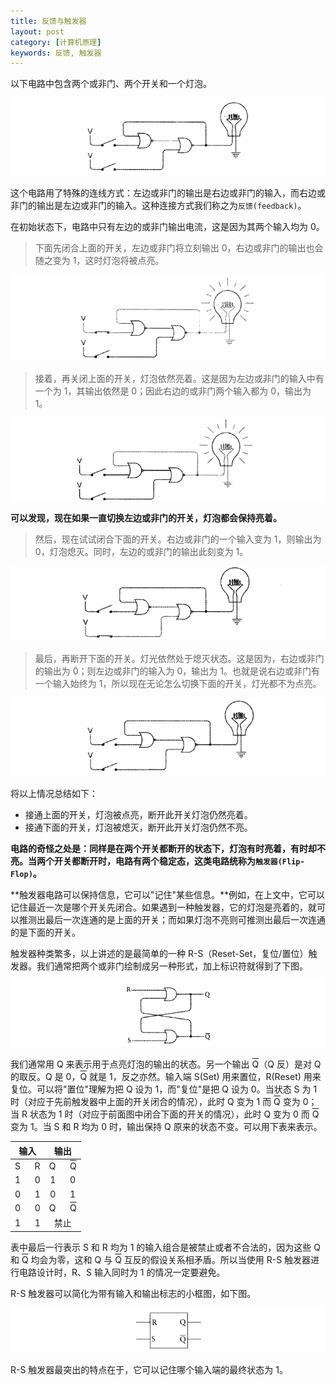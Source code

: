 ```yaml
---
title: 反馈与触发器
layout: post
category: [计算机原理]
keywords: 反馈, 触发器
---
```


以下电路中包含两个或非门、两个开关和一个灯泡。

![](/assets/images/20191202/WX20191202-154823.png)

这个电路用了特殊的连线方式：左边或非门的输出是右边或非门的输入，而右边或非门的输出是左边或非门的输入。这种连接方式我们称之为`反馈(feedback)`。

在初始状态下，电路中只有左边的或非门输出电流，这是因为其两个输入均为 0。

> 下面先闭合上面的开关，左边或非门将立刻输出 0，右边或非门的输出也会随之变为 1，这时灯泡将被点亮。

![](/assets/images/20191202/WX20191202-155609.png)

> 接着，再关闭上面的开关，灯泡依然亮着。这是因为左边或非门的输入中有一个为 1，其输出依然是 0；因此右边的或非门两个输入都为 0，输出为 1。

![](/assets/images/20191202/WX20191202-160005.png)

**可以发现，现在如果一直切换左边或非门的开关，灯泡都会保持亮着。**

> 然后，现在试试闭合下面的开关。右边或非门的一个输入变为 1，则输出为 0，灯泡熄灭。同时，左边的或非门的输出此刻变为 1。

![](/assets/images/20191202/WX20191202-160728.png)

> 最后，再断开下面的开关。灯光依然处于熄灭状态。这是因为，右边或非门的输出为 0；则左边或非门的输入为 0，输出为 1。也就是说右边或非门有一个输入始终为 1，所以现在无论怎么切换下面的开关，灯光都不为点亮。

![](/assets/images/20191202/WX20191202-160928.png)

将以上情况总结如下：

*   接通上面的开关，灯泡被点亮，断开此开关灯泡仍然亮着。
*   接通下面的开关，灯泡被熄灭，断开此开关灯泡仍然不亮。

**电路的奇怪之处是：同样是在两个开关都断开的状态下，灯泡有时亮着，有时却不亮。当两个开关都断开时，电路有两个稳定态，这类电路统称为`触发器(Flip-Flop)`。**

**触发器电路可以保持信息，它可以"记住"某些信息。**例如，在上文中，它可以记住最近一次是哪个开关先闭合。如果遇到一种触发器，它的灯泡是亮着的，就可以推测出最后一次连通的是上面的开关；而如果灯泡不亮则可推测出最后一次连通的是下面的开关。

触发器种类繁多，以上讲述的是最简单的一种 R-S（Reset-Set，复位/置位）触发器。我们通常把两个或非门绘制成另一种形式，加上标识符就得到了下图。

![](/assets/images/20191202/WX20191202-175714.png)

我们通常用 Q 来表示用于点亮灯泡的输出的状态。另一个输出 <span style="text-decoration: overline;">Q</span>（Q 反）是对 Q 的取反。Q 是 0，<span style="text-decoration: overline;">Q</span> 就是 1，反之亦然。输入端 S(Set) 用来置位，R(Reset) 用来复位。可以将"置位"理解为把 Q 设为 1，而"复位"是把 Q 设为 0。当状态 S 为 1 时（对应于先前触发器中上面的开关闭合的情况），此时 Q 变为 1 而 <span style="text-decoration: overline;">Q</span> 变为 0；当 R 状态为 1 时（对应于前面图中闭合下面的开关的情况），此时 Q 变为 0 而 <span style="text-decoration: overline;">Q</span> 变为 1。当 S 和 R 均为 0 时，输出保持 Q 原来的状态不变。可以用下表来表示。

| 输入 | 输出 |
| :--: | :--: |
| S &nbsp;&nbsp;&nbsp;&nbsp; R | Q &nbsp;&nbsp;&nbsp;&nbsp; <span style="text-decoration: overline;">Q</span> |
| 1 &nbsp;&nbsp;&nbsp;&nbsp; 0 | 1 &nbsp;&nbsp;&nbsp;&nbsp; 0 |
| 0 &nbsp;&nbsp;&nbsp;&nbsp; 1 | 0 &nbsp;&nbsp;&nbsp;&nbsp; 1 |
| 0 &nbsp;&nbsp;&nbsp;&nbsp; 0 | Q &nbsp;&nbsp;&nbsp;&nbsp; <span style="text-decoration: overline;">Q</span> |
| 1 &nbsp;&nbsp;&nbsp;&nbsp; 1 | 禁止 |

表中最后一行表示 S 和 R 均为 1 的输入组合是被禁止或者不合法的，因为这些 Q 和 <span style="text-decoration: overline;">Q</span> 均会为零，这和 Q 与 <span style="text-decoration: overline;">Q</span> 互反的假设关系相矛盾。所以当使用 R-S 触发器进行电路设计时，R、S 输入同时为 1 的情况一定要避免。

R-S 触发器可以简化为带有输入和输出标志的小框图，如下图。

![](/assets/images/20191202/WX20191202-182741.png)

R-S 触发器最突出的特点在于，它可以记住哪个输入端的最终状态为 1。
